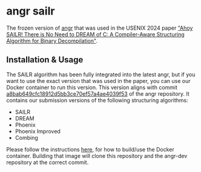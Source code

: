 # angr sailr
The frozen version of [angr](https://github.com/angr/angr) that was used in the USENIX 2024 paper 
["Ahoy SAILR! There is No Need to DREAM of C: A Compiler-Aware Structuring Algorithm for Binary Decompilation"](https://www.zionbasque.com/files/publications/sailr_usenix24.pdf).

## Installation & Usage
The SAILR algorithm has been fully integrated into the latest angr, but if you want to use the exact version that was used in the paper, 
you can use our Docker container to run this version. This version aligns with commit [a8bab649cfc18912d5bb3ce70ef57a4ae4039f53](https://github.com/angr/angr/commit/a8bab649cfc18912d5bb3ce70ef57a4ae4039f53)
of the angr repository. It contains our submission versions of the following structuring algorithms:
- SAILR
- DREAM
- Phoenix
- Phoenix Improved
- Combing 

Please follow the instructions [here](https://github.com/mahaloz/sailr-eval/blob/ae5069ab171c35eb3d435b9b66e182354d2a427d/misc/reproducing_sailr_paper/README.md?plain=1#L16), 
for how to build/use the Docker container. Building that image will clone this repository and the angr-dev repository at the correct commit.